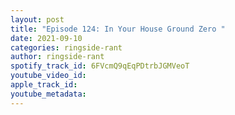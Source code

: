 ```yaml
---
layout: post
title: "Episode 124: In Your House Ground Zero "
date: 2021-09-10
categories: ringside-rant
author: ringside-rant
spotify_track_id: 6FVcmQ9qEqPDtrbJGMVeoT
youtube_video_id: 
apple_track_id: 
youtube_metadata: 
---
```

